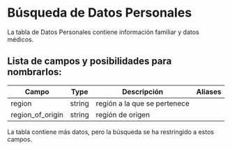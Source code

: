 # Búsqueda de Datos Personales

La tabla de Datos Personales contiene información familiar y datos médicos.

## Lista de campos y posibilidades para nombrarlos:

| Campo | Type | Descripción | Aliases |
| ---- | ---- | ---- | ---- |
| region | string | región a la que se pertenece |  |
| region_of_origin | string | región de origen |  |


La tabla contiene más datos, pero la búsqueda se ha restringido a estos campos.